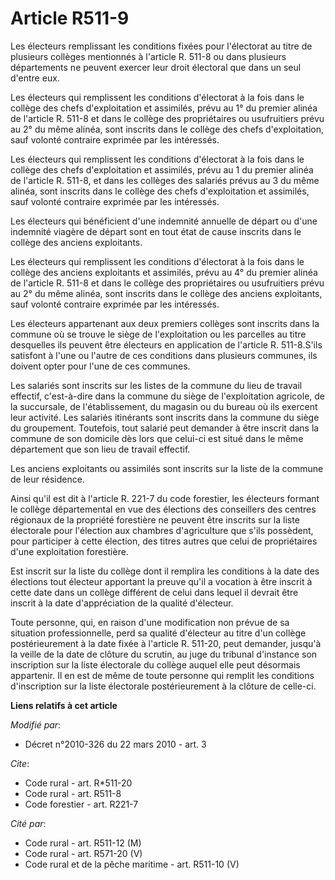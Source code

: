 # Article R511-9

Les électeurs remplissant les conditions fixées pour l'électorat au titre de plusieurs collèges mentionnés à l'article R.
511-8 ou dans plusieurs départements ne peuvent exercer leur droit électoral que dans un seul d'entre eux. 

Les électeurs qui remplissent les conditions d'électorat à la fois dans le collège des chefs d'exploitation et assimilés,
prévu au 1° du premier alinéa de l'article R. 511-8 et dans le collège des propriétaires ou usufruitiers prévu au 2° du même
alinéa, sont inscrits dans le collège des chefs d'exploitation, sauf volonté contraire exprimée par les intéressés. 

Les électeurs qui remplissent les conditions d'électorat à la fois dans le collège des chefs d'exploitation et assimilés,
prévu au 1 du premier alinéa de l'article R. 511-8, et dans les collèges des salariés prévus au 3 du même alinéa, sont
inscrits dans le collège des chefs d'exploitation et assimilés, sauf volonté contraire exprimée par les intéressés. 

Les électeurs qui bénéficient d'une indemnité annuelle de départ ou d'une indemnité viagère de départ sont en tout état de
cause inscrits dans le collège des anciens exploitants. 

Les électeurs qui remplissent les conditions d'électorat à la fois dans le collège des anciens exploitants et assimilés,
prévu au 4° du premier alinéa de l'article R. 511-8 et dans le collège des propriétaires ou usufruitiers prévu au 2° du même
alinéa, sont inscrits dans le collège des anciens exploitants, sauf volonté contraire exprimée par les intéressés. 

Les électeurs appartenant aux deux premiers collèges sont inscrits dans la commune où se trouve le siège de l'exploitation ou
les parcelles au titre desquelles ils peuvent être électeurs en application de l'article R. 511-8.S'ils satisfont à l'une ou
l'autre de ces conditions dans plusieurs communes, ils doivent opter pour l'une de ces communes. 

Les salariés sont inscrits sur les listes de la commune du lieu de travail effectif, c'est-à-dire dans la commune du siège de
l'exploitation agricole, de la succursale, de l'établissement, du magasin ou du bureau où ils exercent leur activité. Les
salariés itinérants sont inscrits dans la commune du siège du groupement. Toutefois, tout salarié peut demander à être
inscrit dans la commune de son domicile dès lors que celui-ci est situé dans le même département que son lieu de travail
effectif. 

Les anciens exploitants ou assimilés sont inscrits sur la liste de la commune de leur résidence. 

Ainsi qu'il est dit à l'article R. 221-7 du code forestier, les électeurs formant le collège départemental en vue des
élections des conseillers des centres régionaux de la propriété forestière ne peuvent être inscrits sur la liste électorale
pour l'élection aux chambres d'agriculture que s'ils possèdent, pour participer à cette élection, des titres autres que celui
de propriétaires d'une exploitation forestière. 

Est inscrit sur la liste du collège dont il remplira les conditions à la date des élections tout électeur apportant la preuve
qu'il a vocation à être inscrit à cette date dans un collège différent de celui dans lequel il devrait être inscrit à la date
d'appréciation de la qualité d'électeur. 

Toute personne, qui, en raison d'une modification non prévue de sa situation professionnelle, perd sa qualité d'électeur au
titre d'un collège postérieurement à la date fixée à l'article R. 511-20, peut demander, jusqu'à la veille de la date de
clôture du scrutin, au juge du tribunal d'instance son inscription sur la liste électorale du collège auquel elle peut
désormais appartenir. Il en est de même de toute personne qui remplit les conditions d'inscription sur la liste électorale
postérieurement à la clôture de celle-ci.

**Liens relatifs à cet article**

_Modifié par_:

  - Décret n°2010-326 du 22 mars 2010 - art. 3

_Cite_:

  - Code rural - art. R*511-20
  - Code rural - art. R511-8
  - Code forestier - art. R221-7

_Cité par_:

  - Code rural - art. R511-12 (M)
  - Code rural - art. R571-20 (V)
  - Code rural et de la pêche maritime - art. R511-10 (V)
